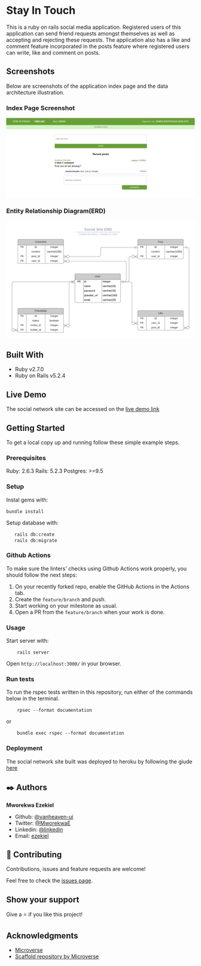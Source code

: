 # Stay In Touch

This is a ruby on rails social media application. Registered users of this application can send friend requests amongst themselves as well as accepting and rejecting these requests. The application also has a like and comment feature incorporated in the posts feature where registered users can write, like and comment on posts.

## Screenshots

Below are screenshots of the application index page and the data architecture illustration.

### Index Page Screenshot

![Screenshot](/app/assets/images/screenshot.png)

### Entity Relationship Diagram(ERD)

![ERD](/app/assets/images/social-site-ERD.png)

## Built With

- Ruby v2.7.0
- Ruby on Rails v5.2.4

## Live Demo

The social network site can be accessed on the [live demo link](https://quiet-hollows-17667.herokuapp.com/users/sign_in)


## Getting Started

To get a local copy up and running follow these simple example steps.

### Prerequisites

Ruby: 2.6.3
Rails: 5.2.3
Postgres: >=9.5

### Setup

Instal gems with:

```
bundle install
```

Setup database with:

```
   rails db:create
   rails db:migrate
```

### Github Actions

To make sure the linters' checks using Github Actions work properly, you should follow the next steps:

1. On your recently forked repo, enable the GitHub Actions in the Actions tab.
2. Create the `feature/branch` and push.
3. Start working on your milestone as usual.
4. Open a PR from the `feature/branch` when your work is done.


### Usage

Start server with:

```
    rails server
```

Open `http://localhost:3000/` in your browser.

### Run tests
To run the rspec tests written in this repository, run either of the commands below in the terminal.

```
    rpsec --format documentation
``` 

or

```
    bundle exec rspec --format documentation
```

### Deployment

The social network site built was deployed to heroku by following the giude [here](https://devcenter.heroku.com/articles/git)

## ✒️ Authors

**Mworekwa Ezekiel**

- Github: [@vanheaven-ui](https://github.com/vanheaven-ui)
- Twitter: [@MworekwaE](https://twitter.com/MworekwaE)
- Linkedin: [@linkedin](https://www.linkedin.com/in/vanheaven/)
- Email: [ezekiel](mailto:vanheaven6@gmail.com)

## 🤝 Contributing

Contributions, issues and feature requests are welcome!

Feel free to check the [issues page](issues/).

## Show your support

Give a ⭐️ if you like this project!

## Acknowledgments

- [Microverse](https://microverse.pathwright.com/library/fast-track-curriculum/69047/path/step/49736080/) <br />
- [Scaffold repository by Microverse](https://github.com/microverseinc/ror-social-scaffold)


